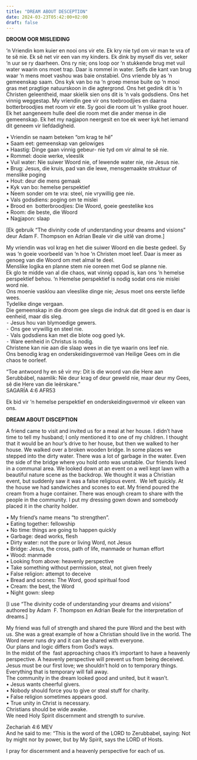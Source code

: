 ```yaml
---
title: "DREAM ABOUT DESCEPTION"
date: 2024-03-23T05:42:00+02:00
draft: false
---
```

<html>
 <head></head>
 <body>
  <p><strong>DROOM OOR MISLEIDING</strong></p>
  <p>‘n Vriendin kom kuier en nooi ons vir ete. Ek kry nie tyd om vir man te vra of te sê nie. Ek sê net vir een van my kinders. Ek dink by myself dis ver, seker ‘n uur se ry daarheen. Ons ry nie; ons loop oor ‘n stukkende brug met vuil water waarin ons moet trap. Daar is rommel in water. Selfs die kant van brug waar ‘n mens moet vashou was baie onstabiel. Ons vriende bly as ‘n gemeenskap saam. Ons kyk van bo na ‘n groep mense buite op ‘n mooi gras met pragtige natuurskoon in die agtergrond. Ons het gedink dit is ‘n Christen geleentheid, maar skielik sien ons dit is ‘n vals godsdiens. Ons het vinnig weggestap. My vriendin gee vir ons toebroodjies en daarna botterbroodjies met room vir ete. Sy gooi die room uit ‘n yslike groot houer. Ek het aangeneem hulle deel die room met die ander mense in die gemeenskap. Ek het my nagjapon neergesit en toe ek weer kyk het iemand dit geneem vir liefdadigheid.</p>
  <p>• Vriendin se naam beteken “om krag te hê”<br>• Saam eet: gemeenskap van gelowiges<br>• Haastig: Dinge gaan vinnig gebeur- nie tyd om vir almal te sê nie.<br>• Rommel: dooie werke, vleeslik<br>• Vuil water: Nie suiwer Woord nie, of lewende water nie, nie Jesus nie.<br>• Brug: Jesus, die kruis, pad van die lewe, mensgemaakte struktuur of menslike poging<br>• Hout: deur die mens gemaak&nbsp;<br>• Kyk van bo: hemelse perspektief<br>• Neem sonder om te vra: steel, nie vrywillig gee nie.<br>• Vals godsdiens: poging om te mislei<br>• Brood en &nbsp;botterbroodjies: Die Woord, goeie geestelike kos<br>• Room: die beste, die Woord<br>• Nagjapon: slaap</p>
  <p>[Ek gebruik “The divinity code of understanding your dreams and visions” deur Adam F. Thompson en Adrian Beale vir die uitlê van drome.]</p>
  <p>My vriendin was vol krag en het die suiwer Woord en die beste gedeel. Sy was ‘n goeie voorbeeld van ‘n hoe ‘n Christen moet leef. Daar is meer as genoeg van die Woord om met almal te deel.<br>Menslike logika en planne stem nie ooreen met God se planne nie.<br>Ek glo te midde van al die chaos, wat vinnig oppad is, kan ons ‘n hemelse perspektief behou. ‘n Hemelse perspektief is nodig sodat ons nie mislei word nie.<br>Ons moenie vasklou aan vleeslike dinge nie; Jesus moet ons eerste liefde wees.<br>Tydelike dinge vergaan.<br>Die gemeenskap in die droom gee slegs die indruk dat dit goed is en daar is eenheid, maar dis sleg.&nbsp;<br>⁃ Jesus hou van blymoedige gewers.<br>⁃ Ons gee vrywillig en steel nie.<br>⁃ Vals godsdiens kan met die blote oog goed lyk.<br>⁃ Ware eenheid in Christus is nodig.<br>Christene kan nie aan die slaap wees in die tye waarin ons leef nie.<br>Ons benodig krag en onderskeidingsvermoë van Heilige Gees om in die chaos te oorleef.</p>
  <p>“Toe antwoord hy en sê vir my: Dit is die woord van die Here aan Serubbábel, naamlik: Nie deur krag of deur geweld nie, maar deur my Gees, sê die Here van die leërskare.”<br>‭‭SAGARÍA‬ ‭4‬:‭6‬ ‭AFR53‬‬</p>
  <p>Ek bid vir ‘n hemelse perspektief en onderskeidingsvermoë vir elkeen van ons.</p>
  <p><strong>DREAM ABOUT DISCEPTION</strong></p>
  <p>A friend came to visit and invited us for a meal at her house. I didn’t have time to tell my husband; I only mentioned it to one of my children. I thought that it would be an hour’s drive to her house, but then we walked to her house. We walked over a broken wooden bridge. In some places we stepped into the dirty water. There was a lot of garbage in the water. Even the side of the bridge where you hold onto was unstable. Our friends lived in a communal area. We looked down at an event on a well kept lawn with a beautiful nature scene as the backdrop. We thought it was a Christian event, but suddenly saw it was a false religious event. &nbsp;We left quickly. At the house we had sandwiches and scones to eat. My friend poured the cream from a huge container. There was enough cream to share with the people in the community. I put my dressing gown down and somebody placed it in the charity holder.</p>
  <p>• My friend’s name means “to strengthen”.<br>• Eating together: fellowship<br>• No time: things are going to happen quickly<br>• Garbage: dead works, flesh<br>• Dirty water: not the pure or living Word, not Jesus<br>• Bridge: Jesus, the cross, path of life, manmade or human effort<br>• Wood: manmade&nbsp;<br>• Looking from above: heavenly perspective<br>• Take something without permission, steal, not given freely<br>• False religion: attempt to deceive<br>• Bread and scones: The Word, good spiritual food<br>• Cream: the best, the Word<br>• Night gown: sleep</p>
  <p>[I use “The divinity code of understanding your dreams and visions” authored by Adam &nbsp;F. Thompson en Adrian Beale for the interpretation of dreams.]</p>
  <p>My friend was full of strength and shared the pure Word and the best with us. She was a great example of how a Christian should live in the world. The Word never runs dry and it can be shared with everyone.&nbsp;<br>Our plans and logic differs from God’s ways.<br>In the midst of the &nbsp;fast approaching chaos it’s important to have a heavenly perspective. A heavenly perspective will prevent us from being deceived.<br>Jesus must be our first love; we shouldn’t hold on to temporary things.<br>Everything that is temporary will fall away.<br>The community in the dream looked good and united, but it wasn’t.<br>• Jesus wants cheerful givers.<br>• Nobody should force you to give or steal stuff for charity.<br>• False religion sometimes appears good.<br>• True unity in Christ is necessary.<br>Christians should be wide awake.<br>We need Holy Spirit discernment and strength to survive.</p>
  <p>Zechariah 4:6 MEV<br>And he said to me: “This is the word of the LORD to Zerubbabel, saying: Not by might nor by power, but by My Spirit, says the LORD of Hosts.</p>
  <p>I pray for discernment and a heavenly perspective for each of us.</p>
  <p>&nbsp;</p>
 </body>
</html>